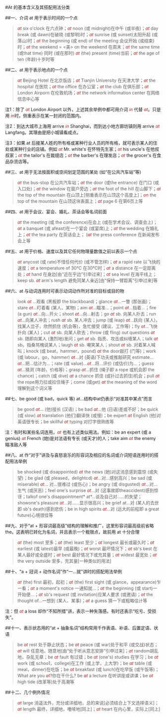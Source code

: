 #At 的基本含义及其搭配用法分类

##一、介词 at 用于表示时间的一个点

> *at* six o'clock 在六点钟；*at* noon (或 midnight)在中午 (或半夜)；*at* day break (或 dawn)在破晓 (或黎明)时；*at* sunrise (或 sunset)太阳升起 (或落山)时；*at* the beginning (或 end) of the meeting 会议开始 (或结束)时；*at* the weekend = &lt;美&gt; on the weekend 在周末；*at* the same time (或that time) 同时 (或在那时) *at* (the) present (time)当前；*at* the age of ten (年龄)十岁时等

##二、at 用于表示地点的一个点

> *at* Beijing Hotel 在北京饭店；*at* Tianjin University 在天津大学；*at* the hospital 在医院；*at* the office 在办公室；*at* the club 在俱乐部；*at* London Airporn 在伦敦机场；*at* the network information center 在网络信息中心等

注1：除了 *at* London Airport 以外，上述其余举例中都可用介词 *in* 代替 *at*。只是用 *in*时，侧重表示在某一封闭的范围内。

注2：到达大城市上海用 arrive *in* Shanghai，而到达小地方廊坊镇则用 arrive *at* Langfang。其理由是把小城镇看成点。

注3：如果 at 后接某人姓的所有格或某种行业人员的所有格，就可表示某人的住处或某种行业的店铺。例如 *at* Mr. white's 在怀特先生家；*at* his uncle's 在他叔叔家；*at* the tailor's 在裁缝店；*at* the barber's 在理发店；*at* the grocer's 在食品杂货店等。

##三、at 用于无法按面积或空间划定范围的某处 (如“在公共汽车站”等)

> *at* the bus-stop 在公共汽车站；*at* the door (或the entrance) 在门口 (或入口处)；*at* the window 在窗户旁边；*at* the foot of the hill 在山脚下；*at* the top of the mountain 在山顶上[侧重表示在山顶这个高度上]；*on* the top of the mountain 在山顶这块表面上；*at* page 6 在第6页上等

##四、at 用于会议、宴会、婚礼、茶话会等名词前面

> *at* the meeting (或 the conference)在会上 (或在学术会议、调查会上)；*at* a banquet (或 afeast)在一个宴会 (或宴席)上；*at* the wedding 在婚礼上；*at* the tea party 在茶话会上； (*at* the press conference 在新闻发布会上等

##五、at 用于价格、速度以及其它任何物理量数值之前以表示一个点

>*at* anycost (或 rate)不惜任何代价 (或不管怎样)；*at* a rapid rate 以飞快的速度；*at* a temperature of 30℃ 在30℃时；*at* a distance 在一定距离处；*at* hand 在身边[由“近在乎边”引申过来]；*at* sea level 在海平线上；keep sb. *at* arm's length 避免同某人亲近[由“保持一臂距离”引申过来]等

##六、at 与动词连用时可表示动词动作所对准的目标或目的物

> look *at* …观看 (黑板即 the blackboard)；glance *at*…一瞥 (那张画)；stare *at*…盯着看 (某人、某物)；aim *at*…瞄准…；point *at*…指着…；fire (a gun) *at*…向…开火；shoot *at*…向…射击；go *at* sb. 向某人扑去；run *at*…向某人冲去；rush *at* sb. 某人冲去；jump (或 leap) *at*…跃向 (某人)，找某人岔子，欣然抓住 (机会等)，急忙接受 (建议、工作等)；fly *at*…飞快扑向 (某人)；cut *at* sb. 向某人砍去；throw (或 fling) out questions *at* sb. 随即向某人 (激烈地)发问；get *at* sb. 指责、攻击或纠缠某人；talk *at* sb。指桑骂槐说某人；laugh *at* sb. 嘲笑某人；shout *at* sb. 对着某人喊叫；knock (或 beat，hammer，pound) *at* the door敲打 (门等)；work (或 labour，go，hammer) *at*…对 (英语)下功夫或推敲研究 estimate… *at*…把…估计为…；rate (或 value)…*at*…将…评价 (或估价)为…；guess *at*…猜测 (年龄、价格等)；grasp *at*…抓住 (绳子即 a rope 或机会即 the chance)；catch (或 dive) *at* a chance 抓住 (或扑过去抓住)机会；pull *at* the rope用力拉或拉住绳子；come (或get) *at* the meaning of the word 理解到这个词义等

##七、be good (或 bad，quick 等) at…结构中at仍表示“对准其中某点”而言

> be good *at*… (他)擅长 (汉语)；be bad *at*…他 (日语)差或不好；be quick (或 slow) *at* translation (他们)翻译快 (或慢)；be expert *at* English (他)对英语很专长；be skillful *at* typing 对打字很熟练等

注：有时和某些名词连用，*at* 也有上述类似用法。例如：be an expert (或 a genius) *at* French (她)是对法语有专长 (或天才)的人；take aim *at* the enemy 瞄准敌人等

##八、at 作“对于”讲及与喜怒哀乐的形容词及相应的名词或介词短语连用时的搭配用法举例
> be shocked (或 disappointed) *at* the news (她)对这消息感到震惊 (或失望)；be glad (或 pleased，delightcd) *at*…对…感到高兴；be sad (或 miserable) *at*… 对…很难过 (或伤心)；be angry (或 disgusted) *at*…对…生气 (或厌恶)；feel one's surprise *at*…对 (这事故即theaccident)感到惊讶；talkof one's disappointment* at*…谈及自己对……的失望；showone's pleasure *at*…对……显示很高兴；be grief at…对 (某人的去世即 sb's death)感到悲伤；be in high spirits *at*…对 (远大的前程即 a great future)心境很佳等

##九、对于“at + 形容词最高级”结构的理解和推广，这里形容词最高级前省略 the。这表明已转化为名词，并且表示一个极限点，故前用 at 十分合理

> *at* (the) most 至多；*at* (the) least 至少；*at* longest 最长或最久时；*at* earliest (或 latest)最早 (或最晚)；*at* worst 最坏情况下；*at* sb's best 在某人最好或全盛时；*at* best 最好情况下或充其量；*at* widest 最宽处；*at* the very outside 至多，充其量[一种类似的用法]

##十、“a + 冠词 + 动作名词”作“一…就”讲时的搭配用法举例

> *at* (the) first 最初，起初；*at* (the) first sight (或 glance，appearance)乍一看；*at* a moment's notice 一通知就…；*at* the beginning (或 start)一开始便…；*at* sb's request (或 invitation)应某人要求 (或邀请)；*at* the thought of…一想到 (某人、某事)；*at* a guess 猜一下或粗略估计等

注：但 *at* a loss 却作“不知所措”讲，表示一种失落感。有时还表示“吃亏、受损失”。

##十一、表示状态用的“at + 抽象名词”结构常用千作表语、补语、后置定语、状语

> be *at* rest 处于静止状态；be *at* peace (或 war)处于和平 (或交战)状态；*at* will 任意地，随意地[由“处于听从意志安排”引申过来]；*at* random胡乱地，杂乱无章；be *at* fault 有过错；be *at* (one's) studies 在学习；be *at* work (或 schoo1，college)在工作 (或上学，上大学)；be *at* table (或 meal，dinner)在吃饭；be *at* breakfast (或 lunch)在吃早饭 (或午饭等)；What are you *at*?你在干什么? be *at* a lecture 在听讲座或讲课；be *at* high tide (改革等)处于高潮等

##十二、几个例外情况

> *at* large 消遥法外，充分或详细地，总的来说[必须结合上下文选择语义]；*at* length 最终，详细地，噜嗦地[同上]；*at* heart 在内心里，实际上[同上]


<style>em {color: brown;}</style>